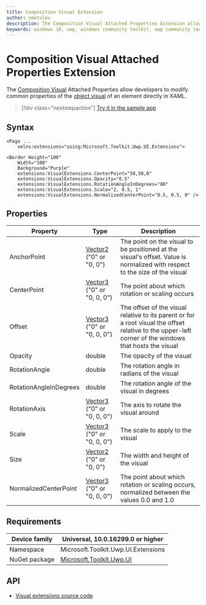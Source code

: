 ```yaml
---
title: Composition Visual Extension 
author: nmetulev
description: The Composition Visual Attached Properties Extension allow Composition Visual Properties to be modified directly in XAML
keywords: windows 10, uwp, windows community toolkit, uwp community toolkit, uwp toolkit, Visual, composition, xaml, attached property
---
```


# Composition Visual Attached Properties Extension

The [Composition Visual](https://docs.microsoft.com/dotnet/api/microsoft.toolkit.uwp.ui.extensions.visualextensions) Attached Properties allow developers to modify common properties of the [object visual](https://docs.microsoft.com/uwp/api/Windows.UI.Composition.Visual) of an element directly in XAML.

> [!div class="nextstepaction"]
> [Try it in the sample app](uwpct://Extensions?sample=Visual%20Extensions)

## Syntax

```xaml
<Page ...
    xmlns:extensions="using:Microsoft.Toolkit.Uwp.UI.Extensions">

<Border Height="100"
    Width="100"
    Background="Purple"
    extensions:VisualExtensions.CenterPoint="50,50,0"
    extensions:VisualExtensions.Opacity="0.5"
    extensions:VisualExtensions.RotationAngleInDegrees="80"
    extensions:VisualExtensions.Scale="2, 0.5, 1"
    extensions:VisualExtensions.NormalizedCenterPoint="0.5, 0.5, 0" />
```

## Properties

| Property | Type | Description |
| -- | -- | -- |
| AnchorPoint | [Vector2](https://docs.microsoft.com/uwp/api/Windows.Foundation.Numerics.Vector2) ("0" or "0, 0") | The point on the visual to be positioned at the visual's offset. Value is normalized with respect to the size of the visual |
| CenterPoint | [Vector3](https://docs.microsoft.com/uwp/api/Windows.Foundation.Numerics.Vector3) ("0" or "0, 0, 0") | The point about which rotation or scaling occurs |
| Offset | [Vector3](https://docs.microsoft.com/uwp/api/Windows.Foundation.Numerics.Vector3) ("0" or "0, 0, 0") | The offset of the visual relative to its parent or for a root visual the offset relative to the upper-left corner of the windows that hosts the visual |
| Opacity | double | The opacity of the visual |
| RotationAngle | double | The rotation angle in radians of the visual |
| RotationAngleInDegrees | double | The rotation angle of the visual in degrees |
| RotationAxis | [Vector3](https://docs.microsoft.com/uwp/api/Windows.Foundation.Numerics.Vector3) ("0" or "0, 0, 0") | The axis to rotate the visual around |
| Scale | [Vector3](https://docs.microsoft.com/uwp/api/Windows.Foundation.Numerics.Vector3) ("0" or "0, 0, 0") | The scale to apply to the visual |
| Size | [Vector2](https://docs.microsoft.com/uwp/api/Windows.Foundation.Numerics.Vector2) ("0" or "0, 0") | The width and height of the visual |
| NormalizedCenterPoint | [Vector3](https://docs.microsoft.com/uwp/api/Windows.Foundation.Numerics.Vector3) ("0" or "0, 0, 0") | The point about which rotation or scaling occurs, normalized between the values 0.0 and 1.0 |

## Requirements

| Device family | Universal, 10.0.16299.0 or higher |
| --- | --- |
| Namespace | Microsoft.Toolkit.Uwp.UI.Extensions |
| NuGet package | [Microsoft.Toolkit.Uwp.UI](https://www.nuget.org/packages/Microsoft.Toolkit.Uwp.UI/) |

## API

* [Visual extensions source code](https://github.com/Microsoft/WindowsCommunityToolkit//blob/master/Microsoft.Toolkit.Uwp.UI/Extensions/Visual/VisualExtensions.cs)
